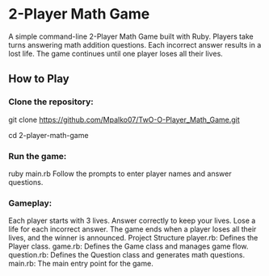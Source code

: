 # 2-Player Math Game

A simple command-line 2-Player Math Game built with Ruby. Players take turns answering math addition questions. Each incorrect answer results in a lost life. The game continues until one player loses all their lives.

## How to Play

### Clone the repository:

git clone https://github.com/Mpalko07/TwO-O-Player_Math_Game.git

cd 2-player-math-game

### Run the game:

ruby main.rb
Follow the prompts to enter player names and answer questions.

### Gameplay:

Each player starts with 3 lives.
Answer correctly to keep your lives.
Lose a life for each incorrect answer.
The game ends when a player loses all their lives, and the winner is announced.
Project Structure
player.rb: Defines the Player class.
game.rb: Defines the Game class and manages game flow.
question.rb: Defines the Question class and generates math questions.
main.rb: The main entry point for the game.